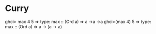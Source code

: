 # Curry
ghci> max 4 5
=> type: max :: (Ord a) => a ->a ->a
ghci>(max 4) 5 
=> type: max :: (Ord a) => a -> (a -> a)